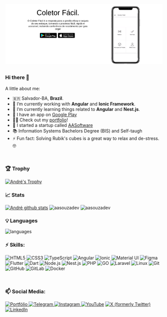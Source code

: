 ![André's GitHub Banner](./coletor_slide.png)
##

### Hi there 👋

A little about me:

- 🇧🇷   Salvador-BA, **Brazil**.
- 🔭   I’m currently working with **Angular** and **Ionic Framework**.
- 🌱   I’m currently learning things related to **Angular** and **Nest.js**.
- 📲   I have an app on [Google Play](https://play.google.com/store/apps/details?id=com.aasoftware.coletorfacil)
- 🕵️‍♂️   Check out my [portfolio](https://andresouzaportfolio.web.app/)!
- 🦄   I started a startup called [AASoftware](https://aasoftware.web.app/)
- 📚   Information Systems Bachelors Degree (BIS) and Self-taugh
- ⚡    Fun fact: Solving Rubik's cubes is a great way to relax and de-stress. 🤓
<br>

### 🏆 Trophy

[![André's Trophy](https://github-profile-trophy.vercel.app/?username=aasouzadev&no-bg=false&theme=gruvbox&no-frame=true&rank=AAA,AA,A,B&column=5)](https://github.com/aasouzadev/)


### 📈 Stats 

 [![André github stats](https://github-readme-stats.vercel.app/api?username=aasouzadev&theme=gotham&show_icons=true&include_all_commits=true&count_private=true)](https://github.com/aasouzadev/github-readme-stats) 
![aasouzadev](https://github-readme-streak-stats.herokuapp.com/?user=aasouzadev&count_private=true&include_all_commits=true&theme=gotham)
![aasouzadev](https://github-readme-activity-graph.vercel.app/graph?username=aasouzadev&theme=gotham&hide_border=true)
### 💡  Languages 
![languages](https://github-readme-stats.vercel.app/api/top-langs/?username=aasouzadev&layout=compact&langs_count=6&count_private=true&theme=gotham&hide=php)

### ⚡ Skills:
![HTML5](https://img.shields.io/badge/html%205-E34F26?style=for-the-badge&logo=html5&logoColor=white)
![CSS3](https://img.shields.io/badge/css%203-1572B6?style=for-the-badge&logo=css3&logoColor=white)
![TypeScript](https://img.shields.io/badge/typescript-3178C6?style=for-the-badge&logo=typescript&logoColor=white)
![Angular](https://img.shields.io/badge/angular-181717?style=for-the-badge&logo=Angular&logoColor=purple)
![Ionic](https://img.shields.io/badge/ionic-02569B?style=for-the-badge&logo=Ionic&logoColor=blue)
![Material UI](https://img.shields.io/badge/material%20ui-007FFF?style=for-the-badge&logo=mui&logoColor=white)
![Figma](https://img.shields.io/badge/FIGMA-FF0000?style=for-the-badge&logo=figma&logoColor=white)
![Flutter](https://img.shields.io/badge/flutter-02569B?style=for-the-badge&logo=flutter&logoColor=white)
![Dart](https://img.shields.io/badge/dart-0175C2?style=for-the-badge&logo=dart&logoColor=white)
![Node.js](https://img.shields.io/badge/node-61DAFB?style=for-the-badge&logo=Node.js&logoColor=black)
![Nest.js](https://img.shields.io/badge/nest.js-E33332?style=for-the-badge&logo=Nest&logoColor=white)
![PHP](https://img.shields.io/badge/php-FFFFFF?style=for-the-badge&logo=php&logoColor=black)
![GO](https://img.shields.io/badge/go-2496ED?style=for-the-badge&logo=go&logoColor=white)
![Laravel](https://img.shields.io/badge/laravel-6DB33F?style=for-the-badge&logo=laravel&logoColor=white)
![Linux](https://img.shields.io/badge/Linux-FCC624?style=for-the-badge&logo=linux&logoColor=black)
![Git](https://img.shields.io/badge/git-F05032?style=for-the-badge&logo=git&logoColor=white)
![GitHub](https://img.shields.io/badge/github-181717?style=for-the-badge&logo=github&logoColor=white)
![GitLab](https://img.shields.io/badge/gitlab-FC6D26?style=for-the-badge&logo=gitlab&logoColor=white)
![Docker](https://img.shields.io/badge/docker-2496ED?style=for-the-badge&logo=docker&logoColor=white)

<br>

### 📫 Social Media:

[![Portfólio](https://img.shields.io/badge/André%20Souza%20Portfolio-181717?style=for-the-badge&logo=portfolio&logoColor=black)
](https://andresouzaportfolio.web.app/)
[![Telegram](https://img.shields.io/badge/André%20Souza-26A5E4?style=for-the-badge&logo=telegram&logoColor=white)
](https://t.me/aasouzadev)
[![Instagram](https://img.shields.io/badge/aasouza8-E4405F?style=for-the-badge&logo=Instagram&logoColor=white)
](https://www.instagram.com/aasouza8/)
[![YouTube](https://img.shields.io/badge/André%20Souza-FF0000?style=for-the-badge&logo=YouTube&logoColor=white)](https://www.youtube.com/channel/UCFk9SFt9JrEtEcKnlqrjmjA)
[![X (formerly Twitter)](https://img.shields.io/badge/AndrdeAlmeidaS3-000000?style=for-the-badge&logo=x&logoColor=white)
](https://twitter.com/AndrdeAlmeidaS3)
[![LinkedIn](https://img.shields.io/badge/linkedin-0A66C2?style=for-the-badge&logo=linkedin&logoColor=white)
](https://www.linkedin.com/in/andre-de-almeida-souza/)
